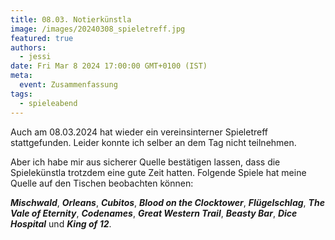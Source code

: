 ```yaml
---
title: 08.03. Notierkünstla
image: /images/20240308_spieletreff.jpg
featured: true
authors:
  - jessi
date: Fri Mar 8 2024 17:00:00 GMT+0100 (IST)
meta:
  event: Zusammenfassung
tags:
  - spieleabend
---
```


Auch am 08.03.2024 hat wieder ein vereinsinterner Spieletreff stattgefunden. Leider konnte ich selber an dem Tag nicht teilnehmen.

Aber ich habe mir aus sicherer Quelle bestätigen lassen, dass die Spielekünstla trotzdem eine gute Zeit hatten. Folgende Spiele hat meine Quelle auf den Tischen beobachten können:

***Mischwald***, ***Orleans***, ***Cubitos***, ***Blood on the Clocktower***, ***Flügelschlag***, ***The Vale of Eternity***, ***Codenames***, ***Great Western Trail***, ***Beasty Bar***, ***Dice Hospital*** und ***King of 12***.